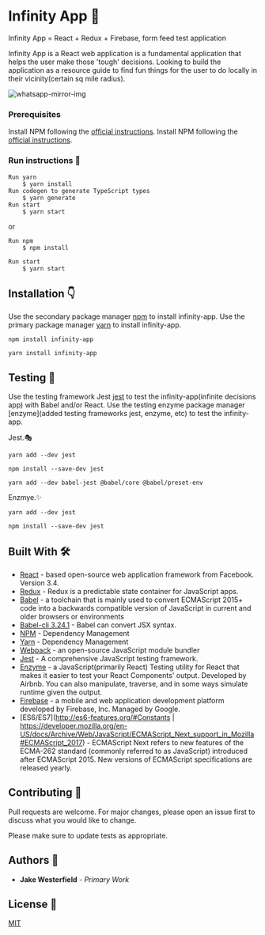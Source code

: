 # Infinity App :crystal_ball:
Infinity App  = React + Redux + Firebase, form feed test application

Infinity App is a React web application is a fundamental application that helps the user make those 'tough' decisions. 
Looking to build the application as a resource guide to find fun things for the user to do locally in their vicinity(certain sq mile radius). 

![whatsapp-mirror-img](https://media.giphy.com/media/9aDBfz8iy4caA/giphy.gif)

<a href="https://media.giphy.com/media/9aDBfz8iy4caA/giphy.gif" alt="waynes-world-decision" width="240"></p></a>

### Prerequisites
Install NPM following the [official instructions](https://nodejs.org/en/).
Install NPM following the [official instructions](https://nodejs.org/en/).

### Run instructions :running:

```yarn
Run yarn
    $ yarn install
Run codegen to generate TypeScript types
    $ yarn generate
Run start
    $ yarn start
```
or 
```npm
Run npm
    $ npm install

Run start
    $ yarn start
```
## Installation :point_down:

Use the secondary package manager [npm](https://nodejs.org/en/) to install infinity-app.
Use the primary package manager [yarn](https://yarnpkg.com/lang/en/docs/install/) to install infinity-app.

```npm
npm install infinity-app
```

```yarn
yarn install infinity-app
```

## Testing :wrench:

Use the testing framework Jest [jest](https://jestjs.io/) to test the infinity-app(infinite decisions app) with Babel and/or React.
Use the testing enzyme package manager [enzyme](added testing frameworks jest, enzyme, etc) to test the infinity-app.

Jest.:performing_arts:
```yarn
yarn add --dev jest
```

```npm
npm install --save-dev jest
```

```Babel using yarn
yarn add --dev babel-jest @babel/core @babel/preset-env
```

Enzmye.:sparkles:
```yarn
yarn add --dev jest
```

```npm
npm install --save-dev jest
```

## Built With :hammer_and_wrench:

* [React](https://reactjs.org/docs/getting-started.html) - based open-source web application framework from Facebook. Version 3.4.
* [Redux](https://redux.js.org/introduction/getting-started) - Redux is a predictable state container for JavaScript apps.
* [Babel](https://babeljs.io/docs/en/) - a toolchain that is mainly used to convert ECMAScript 2015+ code into a backwards compatible version of JavaScript in current and older browsers or environments
* [Babel-cli 3.24.1](https://babeljs.io/docs/en/) - Babel can convert JSX syntax.
* [NPM](https://docs.npmjs.com/) - Dependency Management
* [Yarn](https://docs.npmjs.com/) - Dependency Management
* [Webpack](https://webpack.js.org/concepts) - an open-source JavaScript module bundler
* [Jest](https://jestjs.io/docs/en/getting-started) - A comprehensive JavaScript testing framework.
* [Enzyme](https://airbnb.io/enzyme/) - a JavaScript(primarily React) Testing utility for React that makes it easier to test your React Components' output. Developed by Airbnb. You can also manipulate, traverse, and in some ways simulate runtime given the output.
* [Firebase](https://firebase.google.com/docs/) -  a mobile and web application development platform developed by Firebase, Inc. Managed by Google.
* [ES6/ES7](http://es6-features.org/#Constants | https://developer.mozilla.org/en-US/docs/Archive/Web/JavaScript/ECMAScript_Next_support_in_Mozilla#ECMAScript_2017) - ECMAScript Next refers to new features of the ECMA-262 standard (commonly referred to as JavaScript) introduced after ECMAScript 2015. New versions of ECMAScript specifications are released yearly.


## Contributing :open_hands:
Pull requests are welcome. For major changes, please open an issue first to discuss what you would like to change.

Please make sure to update tests as appropriate.

## Authors :book:
* **Jake Westerfield** - *Primary Work*

## License :microscope:
[MIT](https://choosealicense.com/licenses/mit/)

